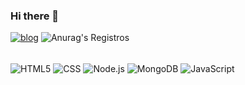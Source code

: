 ### Hi there 👋

[![blog](https://img.shields.io/badge/Discord-7289DA?style=for-the-badge&logo=discord&logoColor=white)](https://discord.gg/5ZgMEpGhse)
![Anurag's Registros](https://github-readme-stats.vercel.app/api?username=1ELShiroe&show_icons=true&theme=synthwave)
      

<div style="display: inline_block"> <br/>
   <img align="center" alt="HTML5" src="https://img.shields.io/badge/HTML5-E34F26?style=for-the-badge&logo=html5&logoColor=white">
   <img align="center" alt="CSS" src="https://img.shields.io/badge/CSS3-1572B6?style=for-the-badge&logo=css3&logoColor=white">
   <img align="center" alt="Node.js" src="https://img.shields.io/badge/Node.js-43853D?style=for-the-badge&logo=node.js&logoColor=white">
   <img align="center" alt="MongoDB" src="https://img.shields.io/badge/MongoDB-4EA94B?style=for-the-badge&logo=mongodb&logoColor=white">
   <img align="center" alt="JavaScript" src="https://img.shields.io/badge/JavaScript-F7DF1E?style=for-the-badge&logo=javascript&logoColor=black">
</div><br>

